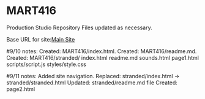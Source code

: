 # MART416

<This content is the property of Eric J Wilsey>

Production Studio Repository
Files updated as necessary.

Base URL for site:[Main Site](https://ewilsey.github.io/MART416)

#9/10 notes:
Created: MART416/index.html.
Created: MART416/readme.md.
Created: MART416/stranded/
          index.html
          readme.md
          sounds.html
          page1.html
          scripts/script.js
          styles/style.css

#9/11 notes:
Added site navigation.
Replaced: stranded/index.html -> stranded/stranded.html
Updated:  stranded/readme.md file
Created: page2.html
